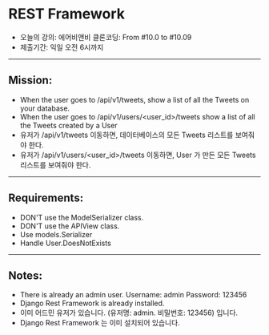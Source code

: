 # REST Framework

- 오늘의 강의: 에어비앤비 클론코딩: From #10.0 to #10.09
- 제출기간: 익일 오전 6시까지

---
## Mission:
- When the user goes to /api/v1/tweets, show a list of all the Tweets on your database.
- When the user goes to /api/v1/users/<user_id>/tweets show a list of all the Tweets created by a User
- 유저가 /api/v1/tweets 이동하면, 데이터베이스의 모든 Tweets 리스트를 보여줘야 한다.
- 유저가 /api/v1/users/<user_id>/tweets 이동하면, User 가 만든 모든 Tweets 리스트를 보여줘야 한다.

---
## Requirements:
- DON'T use the ModelSerializer class.
- DON'T use the APIView class.
- Use models.Serializer
- Handle User.DoesNotExists

---
## Notes:
- There is already an admin user. Username: admin Password: 123456
- Django Rest Framework is already installed.
- 이미 어드민 유저가 있습니다. (유저명: admin. 비밀번호: 123456) 입니다.
- Django Rest Framework 는 이미 설치되어 있습니다.
